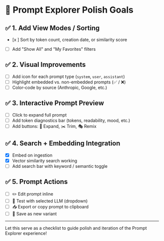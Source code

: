 # 🎨 Prompt Explorer Polish Goals

## ✅ 1. Add View Modes / Sorting

- [x ] Sort by token count, creation date, or similarity score
- [ ] Add "Show All" and "My Favorites" filters

## ✅ 2. Visual Improvements

- [ ] Add icon for each prompt type (`system`, `user`, `assistant`)
- [ ] Highlight embedded vs. non-embedded prompts (✅ / ❌)
- [ ] Color-code by source (Anthropic, Google, etc.)

## ✅ 3. Interactive Prompt Preview

- [ ] Click to expand full prompt
- [ ] Add token diagnostics bar (tokens, readability, mood, etc.)
- [ ] Add buttons: 🧠 Expand, ✂️ Trim, 🎭 Remix

## ✅ 4. Search + Embedding Integration

- [x] Embed on ingestion
- [x] Vector similarity search working
- [ ] Add search bar with keyword / semantic toggle

## ✅ 5. Prompt Actions

- [ ] ✏️ Edit prompt inline
- [ ] 🧪 Test with selected LLM (dropdown)
- [ ] 📥 Export or copy prompt to clipboard
- [ ] 💾 Save as new variant

---

Let this serve as a checklist to guide polish and iteration of the Prompt Explorer experience!
